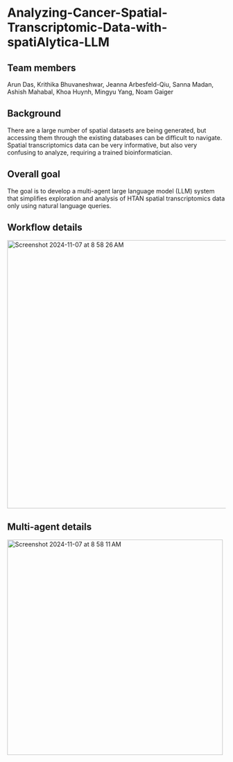 # Analyzing-Cancer-Spatial-Transcriptomic-Data-with-spatiAlytica-LLM

## Team members
Arun Das, Krithika Bhuvaneshwar, Jeanna Arbesfeld-Qiu, Sanna Madan, Ashish Mahabal, Khoa Huynh, Mingyu Yang, Noam Gaiger

## Background
There are a large number of spatial datasets are being generated, but accessing them through the existing databases can be difficult to navigate.
Spatial transcriptomics data can be very informative, but also very confusing to analyze, requiring a trained bioinformatician.

## Overall goal
The goal is to develop a multi-agent large language model (LLM) system that simplifies exploration and analysis of HTAN spatial transcriptomics data only using natural language queries.

## Workflow details
<img width="619" alt="Screenshot 2024-11-07 at 8 58 26 AM" src="https://github.com/user-attachments/assets/9bff23be-f4e4-4587-8d51-a074d3fa2598">

## Multi-agent details
<img width="497" alt="Screenshot 2024-11-07 at 8 58 11 AM" src="https://github.com/user-attachments/assets/615492ae-b450-4ca8-9000-870fd1bb75a0">





